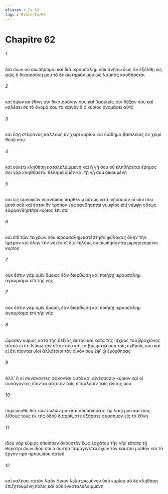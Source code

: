 ```yaml
---
aliases : Is 62
tags : Bible/Is/62
---
```


# Chapitre 62

###### 1
διὰ σιων οὐ σιωπήσομαι καὶ διὰ ιερουσαλημ οὐκ ἀνήσω ἕως ἂν ἐξέλθῃ ὡς φῶς ἡ δικαιοσύνη μου τὸ δὲ σωτήριόν μου ὡς λαμπὰς καυθήσεται
###### 2
καὶ ὄψονται ἔθνη τὴν δικαιοσύνην σου καὶ βασιλεῖς τὴν δόξαν σου καὶ καλέσει σε τὸ ὄνομά σου τὸ καινόν ὃ ὁ κύριος ὀνομάσει αὐτό
###### 3
καὶ ἔσῃ στέφανος κάλλους ἐν χειρὶ κυρίου καὶ διάδημα βασιλείας ἐν χειρὶ θεοῦ σου
###### 4
καὶ οὐκέτι κληθήσῃ καταλελειμμένη καὶ ἡ γῆ σου οὐ κληθήσεται ἔρημος σοὶ γὰρ κληθήσεται θέλημα ἐμόν καὶ τῇ γῇ σου οἰκουμένη
###### 5
καὶ ὡς συνοικῶν νεανίσκος παρθένῳ οὕτως κατοικήσουσιν οἱ υἱοί σου μετὰ σοῦ καὶ ἔσται ὃν τρόπον εὐφρανθήσεται νυμφίος ἐπὶ νύμφῃ οὕτως εὐφρανθήσεται κύριος ἐπὶ σοί
###### 6
καὶ ἐπὶ τῶν τειχέων σου ιερουσαλημ κατέστησα φύλακας ὅλην τὴν ἡμέραν καὶ ὅλην τὴν νύκτα οἳ διὰ τέλους οὐ σιωπήσονται μιμνῃσκόμενοι κυρίου
###### 7
οὐκ ἔστιν γὰρ ὑμῖν ὅμοιος ἐὰν διορθώσῃ καὶ ποιήσῃ ιερουσαλημ ἀγαυρίαμα ἐπὶ τῆς γῆς
###### 7
οὐκ ἔστιν γὰρ ὑμῖν ὅμοιος ἐὰν διορθώσῃ καὶ ποιήσῃ ιερουσαλημ ἀγαυρίαμα ἐπὶ τῆς γῆς
###### 8
ὤμοσεν κύριος κατὰ τῆς δεξιᾶς αὐτοῦ καὶ κατὰ τῆς ἰσχύος τοῦ βραχίονος αὐτοῦ εἰ ἔτι δώσω τὸν σῖτόν σου καὶ τὰ βρώματά σου τοῖς ἐχθροῖς σου καὶ εἰ ἔτι πίονται υἱοὶ ἀλλότριοι τὸν οἶνόν σου ἐφ' ᾧ ἐμόχθησας
###### 9
ἀλλ' ἢ οἱ συνάγοντες φάγονται αὐτὰ καὶ αἰνέσουσιν κύριον καὶ οἱ συνάγοντες πίονται αὐτὰ ἐν ταῖς ἐπαύλεσιν ταῖς ἁγίαις μου
###### 10
πορεύεσθε διὰ τῶν πυλῶν μου καὶ ὁδοποιήσατε τῷ λαῷ μου καὶ τοὺς λίθους τοὺς ἐκ τῆς ὁδοῦ διαρρίψατε ἐξάρατε σύσσημον εἰς τὰ ἔθνη
###### 11
ἰδοὺ γὰρ κύριος ἐποίησεν ἀκουστὸν ἕως ἐσχάτου τῆς γῆς εἴπατε τῇ θυγατρὶ σιων ἰδού σοι ὁ σωτὴρ παραγίνεται ἔχων τὸν ἑαυτοῦ μισθὸν καὶ τὸ ἔργον πρὸ προσώπου αὐτοῦ
###### 12
καὶ καλέσει αὐτὸν λαὸν ἅγιον λελυτρωμένον ὑπὸ κυρίου σὺ δὲ κληθήσῃ ἐπιζητουμένη πόλις καὶ οὐκ ἐγκαταλελειμμένη
